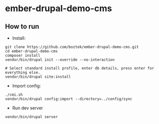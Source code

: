 # ember-drupal-demo-cms

## How to run

- Install:

```
git clone https://github.com/boztek/ember-drupal-demo-cms.git
cd ember-drupal-demo-cms
composer install
vendor/bin/drupal init --override --no-interaction

# Select standard install profile, enter db details, press enter for everything else.
vendor/bin/drupal site:install
```

- Import config:

```
./cmi.sh
vendor/bin/drupal config:import --directory=../config/sync
```

- Run dev server

```
vendor/bin/drupal server
```
